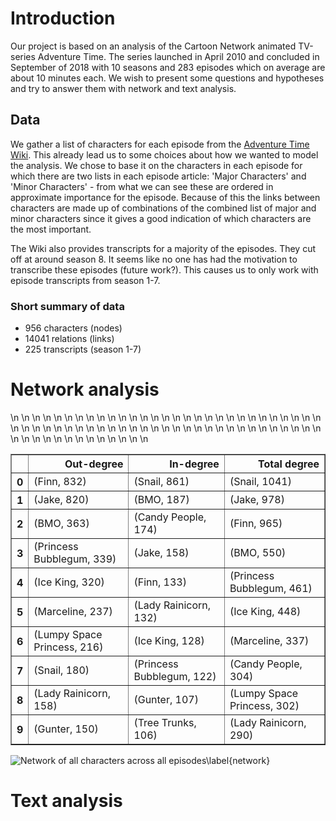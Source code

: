 # Introduction

Our project is based on an analysis of the Cartoon Network animated TV-series Adventure Time. The series launched in April 2010 and concluded in September of 2018 with 10 seasons and 283 episodes which on average are about 10 minutes each. We wish to present some questions and hypotheses and try to answer them with network and text analysis.

## Data
We gather a list of characters for each episode from the [Adventure Time Wiki](adventuretime.fandom.com). This already lead us to some choices about how we wanted to model the analysis. We chose to base it on the characters in each episode for which there are two lists in each episode article: 'Major Characters' and 'Minor Characters' - from what we can see these are ordered in approximate importance for the episode. Because of this the links between characters are made up of combinations of the combined list of major and minor characters since it gives a good indication of which characters are the most important.

The Wiki also provides transcripts for a majority of the episodes. They cut off at around season 8. It seems like no one has had the motivation to transcribe these episodes (future work?). This causes us to only work with episode transcripts from season 1-7. 

### Short summary of data
- 956 characters (nodes)
- 14041 relations (links)
- 225 transcripts (season 1-7)

# Network analysis

<table border="1" class="dataframe">\n  <thead>\n    <tr style="text-align: right;">\n      <th></th>\n      <th>Out-degree</th>\n      <th>In-degree</th>\n      <th>Total degree</th>\n    </tr>\n  </thead>\n  <tbody>\n    <tr>\n      <th>0</th>\n      <td>(Finn, 832)</td>\n      <td>(Snail, 861)</td>\n      <td>(Snail, 1041)</td>\n    </tr>\n    <tr>\n      <th>1</th>\n      <td>(Jake, 820)</td>\n      <td>(BMO, 187)</td>\n      <td>(Jake, 978)</td>\n    </tr>\n    <tr>\n      <th>2</th>\n      <td>(BMO, 363)</td>\n      <td>(Candy People, 174)</td>\n      <td>(Finn, 965)</td>\n    </tr>\n    <tr>\n      <th>3</th>\n      <td>(Princess Bubblegum, 339)</td>\n      <td>(Jake, 158)</td>\n      <td>(BMO, 550)</td>\n    </tr>\n    <tr>\n      <th>4</th>\n      <td>(Ice King, 320)</td>\n      <td>(Finn, 133)</td>\n      <td>(Princess Bubblegum, 461)</td>\n    </tr>\n    <tr>\n      <th>5</th>\n      <td>(Marceline, 237)</td>\n      <td>(Lady Rainicorn, 132)</td>\n      <td>(Ice King, 448)</td>\n    </tr>\n    <tr>\n      <th>6</th>\n      <td>(Lumpy Space Princess, 216)</td>\n      <td>(Ice King, 128)</td>\n      <td>(Marceline, 337)</td>\n    </tr>\n    <tr>\n      <th>7</th>\n      <td>(Snail, 180)</td>\n      <td>(Princess Bubblegum, 122)</td>\n      <td>(Candy People, 304)</td>\n    </tr>\n    <tr>\n      <th>8</th>\n      <td>(Lady Rainicorn, 158)</td>\n      <td>(Gunter, 107)</td>\n      <td>(Lumpy Space Princess, 302)</td>\n    </tr>\n    <tr>\n      <th>9</th>\n      <td>(Gunter, 150)</td>\n      <td>(Tree Trunks, 106)</td>\n      <td>(Lady Rainicorn, 290)</td>\n    </tr>\n  </tbody>\n</table>

![Network of all characters across all episodes\label{network}](https://i.imgur.com/KfCljpy.png)

# Text analysis
